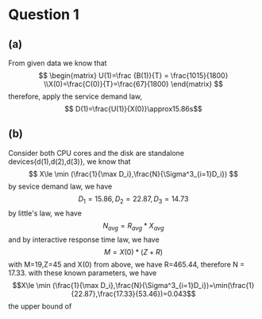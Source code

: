 # Question 1
## (a)
From given data we know that
$$
\begin{matrix}
U(1)=\frac {B(1)}{T} = \frac{1015}{1800} \\X(0)=\frac{C(0)}{T}=\frac{67}{1800}
\end{matrix}
$$
therefore, apply the service demand law,
$$ D(1)=\frac{U(1)}{X(0)}\approx15.86s$$
## (b)
Consider both CPU cores and the disk are standalone devices{d(1),d(2),d(3)},  we know that
$$
X\le \min (\frac{1}{\max D_i},\frac{N}{\Sigma^3_{i=1}D_i})
$$
by sevice demand law, we have
$$ D_1=15.86,D_2=22.87,D_3=14.73 $$
by little's law, we have$$N_{avg}=R_{avg}*X_{avg}$$
and by interactive response time law, we have$$M=X(0)*(Z+R)$$
with M=19,Z=45 and X(0) from above, we have R=465.44, therefore N = 17.33.
with these known parameters, we have
$$X\le \min (\frac{1}{\max D_i},\frac{N}{\Sigma^3_{i=1}D_i})=\min(\frac{1}{22.87},\frac{17.33}{53.46})=0.043$$
the upper bound of 
